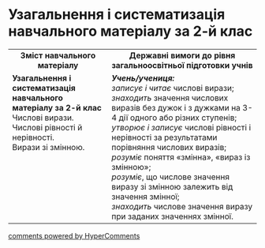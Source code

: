 <div id="hypercomments_widget" class="js-hypercomments-widget invisible"></div>

# Узагальнення і систематизація навчального матеріалу за 2-й клас
<table>
  <tr>
    <td width="40%" align="center"><b>Зміст навчального матеріалу<b></td>
    <td width="60%" align="center"><b>Державні вимоги до рівня загальноосвітньої підготовки учнів</b></td>
  </tr>
  <tr>
    <td width="40%" style="vertical-align:top !important;"><b>Узагальнення і систематизація навчального матеріалу   за 2-й клас</b><br>
Числові вирази.<br>
Числові рівності й нерівності.<br>
Вирази зі змінною.<br></td>
    <td width="60%" style="vertical-align:top !important;"><i><b>Учень/учениця:</b></i><br>
<i>записує і читає</i> числові вирази;<br>
<i>знаходить</i> значення числових виразів без дужок і з дужками на 3-4 дії одного або різних ступенів;<br>
<i>утворює і записує</i>  числові рівності і нерівності за результатами   порівняння числових виразів;<br>
<i>розуміє</i> поняття «змінна», «вираз із змінною»;<br>
<i>розуміє</i>, що числове значення виразу зі змінною залежить від значення змінної;<br>
<i>знаходить</i> числове значення виразу при заданих значеннях змінної.<br></td>
  </tr>
</table>

<div class="js-hypercomments-container">
    <a href="http://hypercomments.com" class="hc-link" title="comments widget">comments powered by HyperComments</a>
</div>